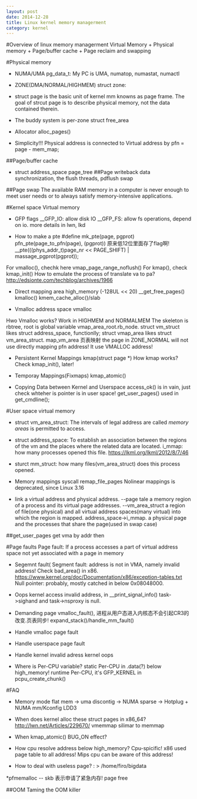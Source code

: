 ```yaml
---
layout: post
date: 2014-12-28
title: Linux kernel memory managerment
category: kernel
---
```

#Overview of linux memory managerment
 Virtual Memory + Physical memory + Page/buffer cache + Page reclaim and swapping


#Physical memory
* NUMA/UMA pg_data_t: My PC is UMA, numatop, numastat, numactl
* ZONE(DMA/NORMAL/HIGHMEM) struct zone:
* struct page is the basic unit of kernel mm knowns as page frame.
	The goal of strcut page is to describe physical memory, not the data contained therein.
* The buddy system is per-zone struct free_area

* Allocator
	alloc_pages()
+ Simplicity!!! Physical address is connected to Virtual address by pfn = page - mem_map;

##Page/buffer cache
* struct address_space
	page_tree
##Page writeback
	data synchronization, the flush threads, pdflush
	swap

##Page swap
The available RAM memory in a computer is never enough to meet user needs or to always satisfy memory-intensive applications.

#Kernel space Virtual memory
* GFP flags
__GFP_IO: allow disk IO
__GFP_FS: allow fs operations, depend on io.
more details in lwn, lkd

* How to make a pte
 #define mk_pte(page, pgprot)    pfn_pte(page_to_pfn(page), (pgprot))
原来低12位里面存了flag啊!
	__pte(((phys_addr_t)page_nr << PAGE_SHIFT) | massage_pgprot(pgprot));

For vmalloc(), chechk here vmap_page_range_noflush()
For kmap(), check kmap_init()
How to emulate the process of translate va to pa?
	http://edsionte.com/techblog/archives/1966

* Direct mapping area
high_memory (-128UL << 20)
__get_free_pages()
kmalloc()
kmem_cache_alloc()/slab

* Vmalloc address space
vmalloc

Hwo Vmalloc works? 
	Work in HIGHMEM and NORMALMEM
	The skeleton is rbtree, root is global variable vmap_area_root.rb_node.
	struct vm_struct likes struct address_space, functionlly;
	struct vmap_area likes struct vm_area_struct.
	map_vm_area 页表映射
	the page in ZONE_NORMAL will not use directly mapping pfn address! It use VMALLOC address! 

* Persistent Kernel Mappings
kmap(struct page *)
How kmap works? 
	Check kmap_init(), later!

* Temporay Mappings(Fixmaps)
kmap_atomic()

* Copying Data between Kernel and Userspace
access_ok() is in vain, just check whteher is pointer is in user space!
get_user_pages() used in get_cmdline();

#User space virtual memory
* struct vm_area_struct: The intervals of legal address are called *memory areas* is permitted to access.
* struct address_space: To establish an association between the regions of the vm and the places where the related data are located.
	i_mmap: how many processes opened this file.
	https://lkml.org/lkml/2012/8/7/46
* sturct mm_struct: how many files(vm_area_struct) does this process opened.

* Memory mappings
	syscall remap_file_pages Nolinear mappings is deprecated, since Linux 3.16

* link 
a virtual address and physical address. --page tale
a memory region of a process and its virtual page addresses. --vm_area_struct
a region of file(one physical) and all virtual address spaces(many virtual) into which the region is mapped. address_space->i_mmap.
a physical page and the processes that share the page(used in swap case) 

##get_user_pages
get vma by addr then

#Page faults
Page fault: If a process accesses a part of virtual address space not yet associated with a page in memory

* Segemnt fault(
Segment fault: address is not in VMA, namely invalid address! Check bad_area() in x86.
https://www.kernel.org/doc/Documentation/x86/exception-tables.txt
Null pointer: probably, mostly catched in below 0x08048000.

* Oops
kernel access invalid address, in __print_signal_info() task->sighand and  task->nsproxy is null.

* Demanding page 
vmalloc_fault(), 进程从用户态进入内核态不会引起CR3的改变.页表同步!
expand_stack()/handle_mm_fault()


* Handle vmalloc page fault

* Handle userspace page fault

* Handle kernel invalid adress
kernel oops 
* Where is Per-CPU variable?
	static Per-CPU in .data(?) below high_memory!
	runtime Per-CPU, it's GFP_KERNEL in pcpu_create_chunk()


#FAQ
* Memory mode
flat mem -> uma
discontig -> NUMA
sparse -> Hotplug + NUMA
mm/Kconfig
LDD3

* When does kernel alloc these struct pages in x86_64?
http://lwn.net/Articles/229670/
vmemmap silimar to memmap

* When kmap_atomic() BUG_ON effect?

* How cpu resolve address below high_memory?
Cpu-spicific!
x86 used page table to all address!
Mips cpu can be aware of this address!

* How to deal with useless page? : > /home/firo/bigdata

*pfmemalloc -- skb 表示申请了紧急内存!
page free

##OOM
Taming the OOM killer
